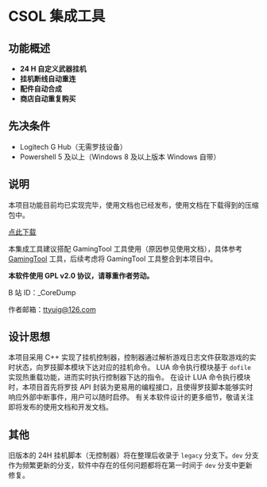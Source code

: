 # CSOL 集成工具

## 功能概述

- **24 H 自定义武器挂机**
- **挂机断线自动重连**
- **配件自动合成**
- **商店自动重复购买**

## 先决条件

- Logitech G Hub（无需罗技设备）
- Powershell 5 及以上（Windows 8 及以上版本 Windows 自带）

## 说明

本项目功能目前均已实现完毕，使用文档也已经发布，使用文档在下载得到的压缩包中。

<a href="https://gitee.com/silver1867/csol-24-h/releases">点此下载</a>

本集成工具建议搭配 GamingTool 工具使用（原因参见使用文档），具体参考 <a href="https://gitee.com/silver1867/gaming-tool">GamingTool</a> 工具，后续考虑将 GamingTool 工具整合到本项目中。

**本软件使用 GPL v2.0 协议，请尊重作者劳动。**

B 站 ID：_CoreDump

作者邮箱：ttyuig@126.com

## 设计思想

本项目采用 C++ 实现了挂机控制器，控制器通过解析游戏日志文件获取游戏的实时状态，向罗技脚本模块下达对应的挂机命令。
LUA 命令执行模块基于 `dofile` 实现热重载功能，进而实时执行控制器下达的指令。
在设计 LUA 命令执行模块时，本项目首先将罗技 API 封装为更易用的编程接口，且使得罗技脚本能够实时响应外部中断事件，用户可以随时启停。
有关本软件设计的更多细节，敬请关注即将发布的使用文档和开发文档。

## 其他

旧版本的 24H 挂机脚本（无控制器）将在整理后收录于 `legacy` 分支下。`dev` 分支作为频繁更新的分支，软件中存在的任何问题都将在第一时间于 `dev` 分支中更新修复。